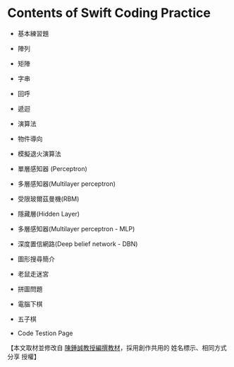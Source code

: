 #  Contents of Swift Coding Practice

- 基本練習題
- 陣列
- 矩陣
- 字串
- 回呼
- 遞迴
- 演算法
- 物件導向
- 模擬退火演算法
- 單層感知器 (Perceptron)
- 多層感知器(Multilayer perceptron)
- 受限玻爾茲曼機(RBM)
- 隱藏層(Hidden Layer)											
- 多層感知器(Multilayer perceptron - MLP)								
- 深度置信網路(Deep belief network - DBN)
- 圖形搜尋簡介
- 老鼠走迷宮
- 拼圖問題
- 電腦下棋
- 五子棋

- Code Testion Page


【本文取材並修改自 [陳鍾誠教授編撰教材](http://ccc.nqu.edu.tw/wd.html#book:home)，採用創作共用的 姓名標示、相同方式分享 授權】